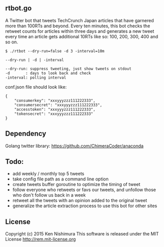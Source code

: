 ## rtbot.go

A Twitter bot that tweets TechCrunch Japan articles that have garnered more than 100RTs and beyond. Every ten minutes, this bot checks the retweet counts for articles within three days and generates a new tweet every time an article gets additional 10RTs like so: 100, 200, 300, 400 and so on.

~~~
$ ./rtbot --dry-run=false -d 3 -interval=10m

--dry-run | -d | -interval

--dry-run: suppress tweeting, just show tweets on stdout
-d       : days to look back and check
-interval: polling interval
~~~

conf.json file should look like:
~~~
{
    "consumerkey": "xxxyyyzzz111222333",
    "consumersecret": "xxxyyyzzz111222333",
    "accesstoken": "xxxyyyzzz111222333",
    "tokensecret": "xxxyyyzzz111222333"
}
~~~

## Dependency

Golang twitter library:
https://github.com/ChimeraCoder/anaconda

## Todo:
- add weekly / monthly top 5 tweets
- take config file path as a command line option
- create tweets buffer goroutine to optimize the timing of tweet
- follow everyone who retweets or favs our tweets, and unfollow those who don't follow us back in a week
- retweet all the tweets with an opinion added to the original tweet
- generalize the article extraction process to use this bot for other sites

## License

Copyright (c) 2015 Ken Nishimura
This software is released under the MIT License
http://rem.mit-license.org
